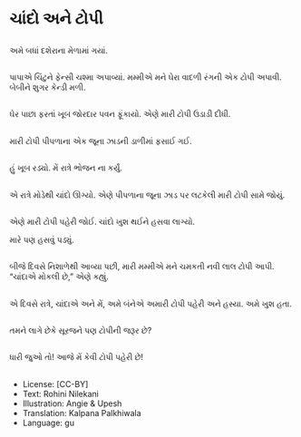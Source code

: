 # ચાંદો અને ટોપી

##
અમે બધાં દશેરાના મેળામાં ગયાં.

##
પાપાએ ચિંટુને ફેન્સી ચશ્મા અપાવ્યાં. મમ્મીએ મને ઘેરા વાદળી રંગની એક ટોપી અપાવી. બેબીને શુગર કેન્ડી મળી.

##
ઘેર પાછા ફરતાં ખૂબ જોરદાર પવન ફૂંકાયો. એણે મારી ટોપી ઉડાડી દીધી.

##
મારી ટોપી પીપળાના એક જૂના ઝાડની ડાળીમાં ફસાઈ ગઈ.

##
હું ખૂબ રડ્યો. મેં રાત્રે ભોજન ના કર્યું. 

##
એ રાત્રે મોડેથી ચાંદો ઊગ્યો. એણે પીપળાના જૂના ઝાડ પર લટકેલી મારી ટોપી સામે જોયું.

##
એણે મારી ટોપી પહેરી જોઈ. ચાંદો ખુશ થઈને હસવા લાગ્યો.

મારે પણ હસવું પડ્યું.

##
બીજે દિવસે નિશાળેથી આવ્યા પછી, મારી મમ્મીએ મને ચમકતી નવી લાલ ટોપી આપી. “ચાંદાએ મોકલી છે,” એણે કહ્યું.

##
એ દિવસે રાત્રે, ચાંદાએ અને મેં, અમે બંનેએ અમારી ટોપી પહેરી અને હસ્યા. અમે ખુશ હતા.

##
તમને લાગે છેકે સૂરજને પણ ટોપીની જરૂર છે?

##
ધારી જુઓ તો! આજે મેં કેવી ટોપી પહેરી છે!

##
* License: [CC-BY]
* Text: Rohini Nilekani
* Illustration: Angie & Upesh
* Translation: Kalpana Palkhiwala
* Language: gu
